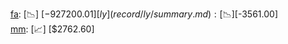 [fa](record/fa/summary.md): [📉] [$-927200.01]  
[ly](record/ly/summary.md): [📉] [$-3561.00]  
[mm](record/mm/summary.md): [📈] [$2762.60]  
